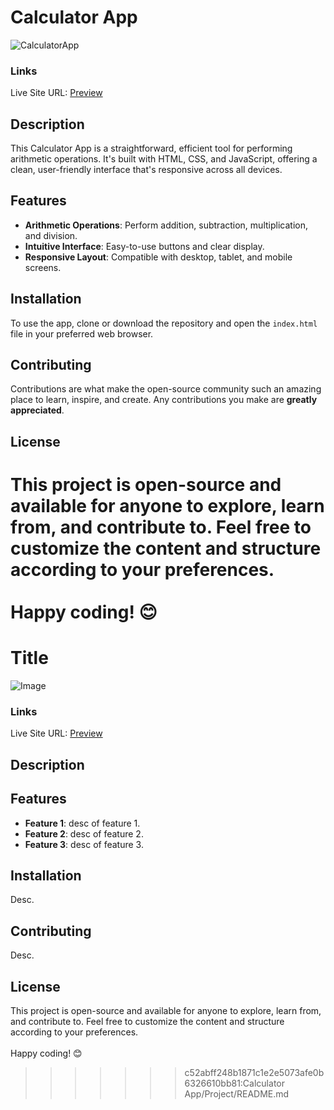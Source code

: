 
# Calculator App
![CalculatorApp](https://github.com/VinayShetyeOfficial/Html_Css_JS_Projects/assets/100470361/d5d5a6ab-6d85-4bcd-8e5b-3a108031a975)


### Links
Live Site URL: [Preview](https://bejewelled-chebakia-b55179.netlify.app/)

## Description
This Calculator App is a straightforward, efficient tool for performing arithmetic operations. It's built with HTML, CSS, and JavaScript, offering a clean, user-friendly interface that's responsive across all devices.

## Features
- **Arithmetic Operations**: Perform addition, subtraction, multiplication, and division.
- **Intuitive Interface**: Easy-to-use buttons and clear display.
- **Responsive Layout**: Compatible with desktop, tablet, and mobile screens.

## Installation
To use the app, clone or download the repository and open the `index.html` file in your preferred web browser.

## Contributing
Contributions are what make the open-source community such an amazing place to learn, inspire, and create. Any contributions you make are **greatly appreciated**.

## License
This project is open-source and available for anyone to explore, learn from, and contribute to.
Feel free to customize the content and structure according to your preferences. <br><br> Happy coding! 😊
=======
# Title
![Image](img_link)


### Links
Live Site URL: [Preview](Link)

## Description

## Features
- **Feature 1**: desc of feature 1.
- **Feature 2**: desc of feature 2.
- **Feature 3**: desc of feature 3.

## Installation
Desc.

## Contributing
Desc.

## License
This project is open-source and available for anyone to explore, learn from, and contribute to.
Feel free to customize the content and structure according to your preferences. <br><br> Happy coding! 😊
>>>>>>> c52abff248b1871c1e2e5073afe0b6326610bb81:Calculator App/Project/README.md
